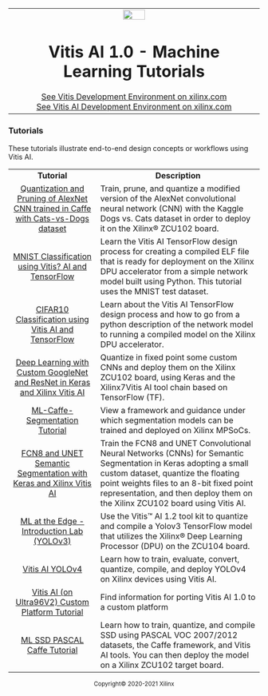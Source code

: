 <table class="sphinxhide">
 <tr width="100%">
    <td align="center"><img src="https://www.xilinx.com/content/dam/xilinx/imgs/press/media-kits/corporate/xilinx-logo.png" width="30%"/><h1>Vitis AI 1.0 - Machine Learning Tutorials</h1>
    <a href="https://www.xilinx.com/products/design-tools/vitis.html">See Vitis Development Environment on xilinx.com</br></a>
    <a href="https://www.xilinx.com/products/design-tools/vitis/vitis-ai.html">See Vitis AI Development Environment on xilinx.com</a>
    </td>
 </tr>
</table>

### Tutorials

These tutorials illustrate end-to-end design concepts or workflows using Vitis AI.

 <table style="width:100%">
 <tr>
 <td width="35%" align="center"><b>Tutorial</b>
 <td width="65%" align="center"><b>Description</b>
 </tr>
 <tr>
 <td align="center">
   <a href="./Tutorials/01-caffe_cats_vs_dogs/README.md">Quantization and Pruning of AlexNet CNN trained in Caffe with Cats-vs-Dogs dataset</a>
 </td>
 <td>Train, prune, and quantize a modified version of the AlexNet convolutional neural network (CNN) with the Kaggle Dogs vs. Cats dataset in order to deploy it on the Xilinx® ZCU102 board.</td>
 </tr>
 <tr>
 <td align="center">
   <a href="./Tutorials/02-MNIST_classification_tf/README.md">MNIST Classification using Vitis? AI and TensorFlow</a>
 </td>
 <td>Learn the Vitis AI TensorFlow design process for creating a compiled ELF file that is ready for deployment on the Xilinx DPU accelerator from a simple network model built using Python. This tutorial uses the MNIST test dataset.</td>
 </tr>
 <tr>
 <td align="center">
   <a href="./Tutorials/03-CIFAR10-TF/README.md">CIFAR10 Classification using Vitis AI and TensorFlow</a>
 </td>
 <td>Learn about the Vitis AI TensorFlow design process and how to go from a python description of the network model to running a compiled model on the Xilinx DPU accelerator.</td>
 </tr>
 <tr>
 <td align="center">
   <a href="./Tutorials/04-Keras_GoogleNet_ResNet/README.md">Deep Learning with Custom GoogleNet and ResNet in Keras and Xilinx Vitis AI</a>
 </td>
 <td>Quantize in fixed point some custom CNNs and deploy them on the Xilinx ZCU102 board, using Keras and the Xilinx7Vitis AI tool chain based on TensorFlow (TF).</td>
 </tr>
 <tr>
 <td align="center">
   <a href="./Tutorials/05-ML-caffe-segmentation/README.md">ML-Caffe-Segmentation Tutorial</a>
 </td>
 <td>View a framework and guidance under which segmentation models can be trained and deployed on Xilinx MPSoCs.</td>
 </tr><tr>
 <td align="center">
   <a href="./Tutorials/06-Keras_FCN8_UNET_segmentation/README.md">FCN8 and UNET Semantic Segmentation with Keras and Xilinx Vitis AI</a>
 </td>
 <td>Train the FCN8 and UNET Convolutional Neural Networks (CNNs) for Semantic Segmentation in Keras adopting a small custom dataset, quantize the floating point weights files to an 8-bit fixed point representation, and then deploy them on the Xilinx ZCU102 board using Vitis AI.</td>
 </tr>
 <tr>
 <td align="center">
   <a href="./Tutorials/07-ml-caffe-yolo3/README.md">ML at the Edge - Introduction Lab (YOLOv3)</a>
 </td>
 <td>Use the Vitis™ AI 1.2 tool kit to quantize and compile a Yolov3 TensorFlow model that utilizes the Xilinx® Deep Learning Processor (DPU) on the ZCU104 board.</td>
 </tr>
 <tr>
 <td align="center">
   <a href="./Tutorials/07-yolov4-tutorial/README.md">Vitis AI YOLOv4</a>
 </td>
 <td>Learn how to train, evaluate, convert, quantize, compile, and deploy YOLOv4 on Xilinx devices using Vitis AI.</td>
 </tr>
 <tr>
  <td align="center">
   <a href="./Tutorials/08-ultra96v2/README.md">Vitis AI (on Ultra96V2) Custom Platform Tutorial</a>
 </td>
 <td>Find information for porting Vitis AI 1.0 to a custom platform</td>
 </tr>
 <tr>
  <td align="center">
   <a href="./Tutorials/09-ml-ssd-pascal-caffe/README.md">ML SSD PASCAL Caffe Tutorial</a>
 </td>
 <td>Learn how to train, quantize, and compile SSD using PASCAL VOC 2007/2012 datasets, the Caffe framework, and Vitis AI tools. You can then deploy the model on a Xilinx ZCU102 target board.
</td>
 </tr>
 </table>

</hr>
<p class="sphinxhide" align="center"><sup>Copyright&copy; 2020-2021 Xilinx</sup></p>
